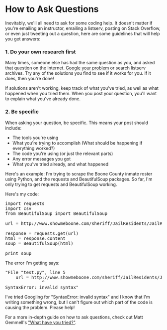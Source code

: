 # How to Ask Questions

Inevitably, we'll all need to ask for some coding help. It doesn't matter if you're emailing an instructor, emailing a listserv, posting on Stack Overflow, or even just tweeting out a question, here are some guidelines that will help you get answers:

### 1. Do your own research first
Many times, someone else has had the same question as you, and asked that question on the Internet. [Google your problem](http://knightlab.northwestern.edu/2014/03/13/googling-for-code-solutions-can-be-tricky-heres-how-to-get-started/) or search listserv archives. Try any of the solutions you find to see if it works for you. If it does, then you're done!

If solutions aren't working, keep track of what you've tried, as well as what happened when you tried them. When you post your question, you'll want to explain what you've already done.

### 2. Be specific
When asking your question, be specific. This means your post should include:

* The tools you're using
* What you're trying to accomplish (What should be happening if everything worked?)
* The code you're using (or just the relevant parts)
* Any error messages you got
* What you've tried already, and what happened

Here's an example:
I'm trying to scrape the Boone County inmate roster using Python, and the requests and BeautifulSoup packages. So far, I'm only trying to get requests and BeautifulSoup working.

Here's my code:
<pre>import requests
import csv
from BeautifulSoup import BeautifulSoup
 
url = http://www.showmeboone.com/sheriff/JailResidents/JailResidents.asp
 
response = requests.get(url)
html = response.content
soup = BeautifulSoup(html)
 
print soup</pre>

The error I'm getting says:
<pre>"File "test.py", line 5
    url = http://www.showmeboone.com/sheriff/JailResidents/JailResidents.asp
              ^
SyntaxError: invalid syntax"</pre>

I've tried Googling for "SyntaxError: invalid syntax" and I know that I'm writing something wrong, but I can't figure out which part of the code is causing the problem. Please help!



For a more in-depth guide on how to ask questions, check out Matt Gemmell's ["What have you tried?"](http://mattgemmell.com/what-have-you-tried/).
